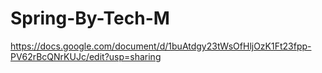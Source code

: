 # Spring-By-Tech-M
https://docs.google.com/document/d/1buAtdgy23tWsOfHljOzK1Ft23fpp-PV62rBcQNrKUJc/edit?usp=sharing
